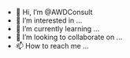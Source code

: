 - 👋 Hi, I’m @AWDConsult
- 👀 I’m interested in ...
- 🌱 I’m currently learning ...
- 💞️ I’m looking to collaborate on ...
- 📫 How to reach me ...

<!---
AWDConsult/AWDConsult is a ✨ special ✨ repository because its `README.md` (this file) appears on your GitHub profile.
You can click the Preview link to take a look at your changes.
--->
